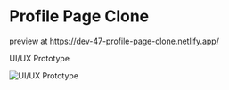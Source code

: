 # Profile Page Clone

preview at https://dev-47-profile-page-clone.netlify.app/

UI/UX Prototype

![UI/UX Prototype](./ui.ui.png)
